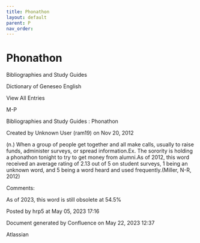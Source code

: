 ```yaml
---
title: Phonathon
layout: default
parent: P
nav_order:
---
```


# Phonathon

Bibliographies and Study Guides

Dictionary of Geneseo English

View All Entries

M-P

Bibliographies and Study Guides : Phonathon

Created by  Unknown User (ram19) on Nov 20, 2012

(n.) When a group of people get together and all make calls, usually to raise funds, administer surveys, or spread information.Ex. The sorority is holding a phonathon tonight to try to get money from alumni.As of 2012, this word received an average rating of 2.13 out of 5 on student surveys, 1 being an unknown word, and 5 being a word heard and used frequently.(Miller, N-R, 2012)

Comments:

As of 2023, this word is still obsolete at 54.5%

Posted by hrp5 at May 05, 2023 17:16

Document generated by Confluence on May 22, 2023 12:37

Atlassian
